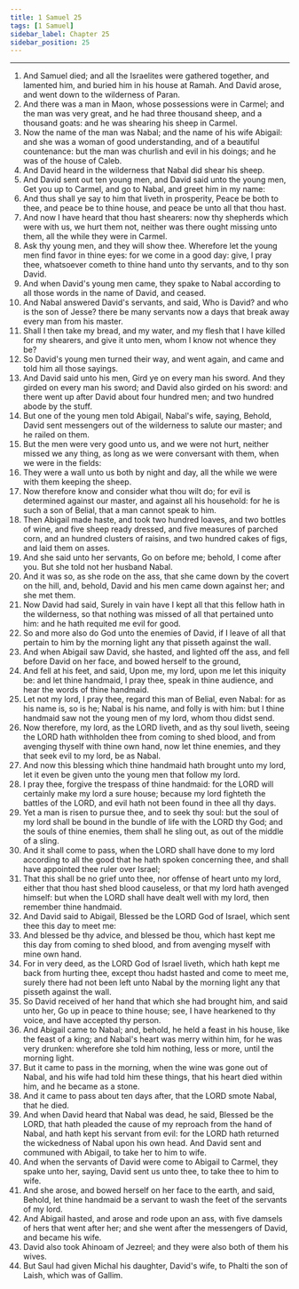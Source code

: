 ```yaml
---
title: 1 Samuel 25
tags: [1 Samuel]
sidebar_label: Chapter 25
sidebar_position: 25
---
```


---
1. And Samuel died; and all the Israelites were gathered together, and lamented him, and buried him in his house at Ramah. And David arose, and went down to the wilderness of Paran.
2. And there was a man in Maon, whose possessions were in Carmel; and the man was very great, and he had three thousand sheep, and a thousand goats: and he was shearing his sheep in Carmel.
3. Now the name of the man was Nabal; and the name of his wife Abigail: and she was a woman of good understanding, and of a beautiful countenance: but the man was churlish and evil in his doings; and he was of the house of Caleb.
4. And David heard in the wilderness that Nabal did shear his sheep.
5. And David sent out ten young men, and David said unto the young men, Get you up to Carmel, and go to Nabal, and greet him in my name:
6. And thus shall ye say to him that liveth in prosperity, Peace be both to thee, and peace be to thine house, and peace be unto all that thou hast.
7. And now I have heard that thou hast shearers: now thy shepherds which were with us, we hurt them not, neither was there ought missing unto them, all the while they were in Carmel.
8. Ask thy young men, and they will show thee. Wherefore let the young men find favor in thine eyes: for we come in a good day: give, I pray thee, whatsoever cometh to thine hand unto thy servants, and to thy son David.
9. And when David's young men came, they spake to Nabal according to all those words in the name of David, and ceased.
10. And Nabal answered David's servants, and said, Who is David? and who is the son of Jesse? there be many servants now a days that break away every man from his master.
11. Shall I then take my bread, and my water, and my flesh that I have killed for my shearers, and give it unto men, whom I know not whence they be?
12. So David's young men turned their way, and went again, and came and told him all those sayings.
13. And David said unto his men, Gird ye on every man his sword. And they girded on every man his sword; and David also girded on his sword: and there went up after David about four hundred men; and two hundred abode by the stuff.
14. But one of the young men told Abigail, Nabal's wife, saying, Behold, David sent messengers out of the wilderness to salute our master; and he railed on them.
15. But the men were very good unto us, and we were not hurt, neither missed we any thing, as long as we were conversant with them, when we were in the fields:
16. They were a wall unto us both by night and day, all the while we were with them keeping the sheep.
17. Now therefore know and consider what thou wilt do; for evil is determined against our master, and against all his household: for he is such a son of Belial, that a man cannot speak to him.
18. Then Abigail made haste, and took two hundred loaves, and two bottles of wine, and five sheep ready dressed, and five measures of parched corn, and an hundred clusters of raisins, and two hundred cakes of figs, and laid them on asses.
19. And she said unto her servants, Go on before me; behold, I come after you. But she told not her husband Nabal.
20. And it was so, as she rode on the ass, that she came down by the covert on the hill, and, behold, David and his men came down against her; and she met them.
21. Now David had said, Surely in vain have I kept all that this fellow hath in the wilderness, so that nothing was missed of all that pertained unto him: and he hath requited me evil for good.
22. So and more also do God unto the enemies of David, if I leave of all that pertain to him by the morning light any that pisseth against the wall.
23. And when Abigail saw David, she hasted, and lighted off the ass, and fell before David on her face, and bowed herself to the ground,
24. And fell at his feet, and said, Upon me, my lord, upon me let this iniquity be: and let thine handmaid, I pray thee, speak in thine audience, and hear the words of thine handmaid.
25. Let not my lord, I pray thee, regard this man of Belial, even Nabal: for as his name is, so is he; Nabal is his name, and folly is with him: but I thine handmaid saw not the young men of my lord, whom thou didst send.
26. Now therefore, my lord, as the LORD liveth, and as thy soul liveth, seeing the LORD hath withholden thee from coming to shed blood, and from avenging thyself with thine own hand, now let thine enemies, and they that seek evil to my lord, be as Nabal.
27. And now this blessing which thine handmaid hath brought unto my lord, let it even be given unto the young men that follow my lord.
28. I pray thee, forgive the trespass of thine handmaid: for the LORD will certainly make my lord a sure house; because my lord fighteth the battles of the LORD, and evil hath not been found in thee all thy days.
29. Yet a man is risen to pursue thee, and to seek thy soul: but the soul of my lord shall be bound in the bundle of life with the LORD thy God; and the souls of thine enemies, them shall he sling out, as out of the middle of a sling.
30. And it shall come to pass, when the LORD shall have done to my lord according to all the good that he hath spoken concerning thee, and shall have appointed thee ruler over Israel;
31. That this shall be no grief unto thee, nor offense of heart unto my lord, either that thou hast shed blood causeless, or that my lord hath avenged himself: but when the LORD shall have dealt well with my lord, then remember thine handmaid.
32. And David said to Abigail, Blessed be the LORD God of Israel, which sent thee this day to meet me:
33. And blessed be thy advice, and blessed be thou, which hast kept me this day from coming to shed blood, and from avenging myself with mine own hand.
34. For in very deed, as the LORD God of Israel liveth, which hath kept me back from hurting thee, except thou hadst hasted and come to meet me, surely there had not been left unto Nabal by the morning light any that pisseth against the wall.
35. So David received of her hand that which she had brought him, and said unto her, Go up in peace to thine house; see, I have hearkened to thy voice, and have accepted thy person.
36. And Abigail came to Nabal; and, behold, he held a feast in his house, like the feast of a king; and Nabal's heart was merry within him, for he was very drunken: wherefore she told him nothing, less or more, until the morning light.
37. But it came to pass in the morning, when the wine was gone out of Nabal, and his wife had told him these things, that his heart died within him, and he became as a stone.
38. And it came to pass about ten days after, that the LORD smote Nabal, that he died.
39. And when David heard that Nabal was dead, he said, Blessed be the LORD, that hath pleaded the cause of my reproach from the hand of Nabal, and hath kept his servant from evil: for the LORD hath returned the wickedness of Nabal upon his own head. And David sent and communed with Abigail, to take her to him to wife.
40. And when the servants of David were come to Abigail to Carmel, they spake unto her, saying, David sent us unto thee, to take thee to him to wife.
41. And she arose, and bowed herself on her face to the earth, and said, Behold, let thine handmaid be a servant to wash the feet of the servants of my lord.
42. And Abigail hasted, and arose and rode upon an ass, with five damsels of hers that went after her; and she went after the messengers of David, and became his wife.
43. David also took Ahinoam of Jezreel; and they were also both of them his wives.
44. But Saul had given Michal his daughter, David's wife, to Phalti the son of Laish, which was of Gallim.